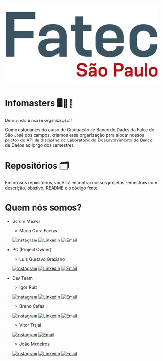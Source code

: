 
![Logo Fatec](../assets/logo_fatec.jpg)
 
# Infomasters 🖥️👨‍💻

Bem vindo à nossa organização!!!

Como estudantes do curso de Graduação de Banco de Dados da Fatec de São José dos campos, criamos essa organização para alocar nossos prjetos de API da disciplina de Laboratório de Desenvolvimento de Banco de Dados ao longo dos semestres.

# Repositórios 🗂️

Em nossos repositórios, você irá encontrar nossos projetos semestrais com descrição, objetivo, README e o código fonte.

# Quem nós somos?

* Scrum Master

    - Maria Clara Farkas

    [![Instagram](https://img.shields.io/badge/-Instagram-E4405F?style=for-the-badge&logo=instagram&logoColor=white)](https://www.instagram.com/_clarapradx)
    [![LinkedIn](https://img.shields.io/badge/-LinkedIn-0077B5?style=for-the-badge&logo=linkedin&logoColor=white)](https://www.linkedin.com/in/maria-clara-farkas-6a6b4534a)
    [![Email](https://img.shields.io/badge/-Send_Mail-D14836?style=for-the-badge&logo=gmail&logoColor=white)](mailto:maria.farkas@fatec.sp.gov.br)

* PO (Project Owner)

    - Luis Gustavo Graciano 

    [![Instagram](https://img.shields.io/badge/-Instagram-E4405F?style=for-the-badge&logo=instagram&logoColor=white)](https://www.instagram.com/gracianoluiss)
    [![LinkedIn](https://img.shields.io/badge/-LinkedIn-0077B5?style=for-the-badge&logo=linkedin&logoColor=white)](https://www.linkedin.com/in/luisgustavogracianomanutencaoaeronautica)
    [![Email](https://img.shields.io/badge/-Send_Mail-D14836?style=for-the-badge&logo=gmail&logoColor=white)](mailto:luis.silva202@fatec.sp.gov.br)

* Dev Team 

    - Igor Ruiz

    [![Instagram](https://img.shields.io/badge/-Instagram-E4405F?style=for-the-badge&logo=instagram&logoColor=white)](https://www.instagram.com/ruiz_ig77)
    [![LinkedIn](https://img.shields.io/badge/-LinkedIn-0077B5?style=for-the-badge&logo=linkedin&logoColor=white)](https://www.linkedin.com/in/igor-ruiz-a56a1b30b)
    [![Email](https://img.shields.io/badge/-Send_Mail-D14836?style=for-the-badge&logo=gmail&logoColor=white)](mailto:igor.ruiz@fatec.sp.gov.br)

    - Breno Cefas

    [![Instagram](https://img.shields.io/badge/-Instagram-E4405F?style=for-the-badge&logo=instagram&logoColor=white)](https://www.instagram.com/cefasbreno)
    [![LinkedIn](https://img.shields.io/badge/-LinkedIn-0077B5?style=for-the-badge&logo=linkedin&logoColor=white)](https://www.linkedin.com/in/breno-cefas-7aa909271)
    [![Email](https://img.shields.io/badge/-Send_Mail-D14836?style=for-the-badge&logo=gmail&logoColor=white)](mailto:Breno.santos32@fatec.sp.gov.br)

    - Vitor Trajai

    [![Instagram](https://img.shields.io/badge/-Instagram-E4405F?style=for-the-badge&logo=instagram&logoColor=white)](https://www.instagram.com/vitortrj1)
    [![Email](https://img.shields.io/badge/-Send_Mail-D14836?style=for-the-badge&logo=gmail&logoColor=white)](mailto:vitor.ribeiro31@fatec.sp.gov.br)

    - João Medeiros

    [![Instagram](https://img.shields.io/badge/-Instagram-E4405F?style=for-the-badge&logo=instagram&logoColor=white)](https://www.instagram.com/jvctrmd)
    [![LinkedIn](https://img.shields.io/badge/-LinkedIn-0077B5?style=for-the-badge&logo=linkedin&logoColor=white)](https://www.linkedin.com/in/jvmedeiros)
    [![Email](https://img.shields.io/badge/-Send_Mail-D14836?style=for-the-badge&logo=gmail&logoColor=white)](mailto:joao.gallina@fatec.sp.gov.br)



    
